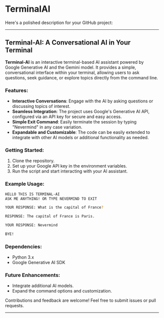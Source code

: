 # TerminalAI
Here's a polished description for your GitHub project:

---

## Terminal-AI: A Conversational AI in Your Terminal

**Terminal-AI** is an interactive terminal-based AI assistant powered by Google Generative AI and the Gemini model. It provides a simple, conversational interface within your terminal, allowing users to ask questions, seek guidance, or explore topics directly from the command line. 

### Features:
- **Interactive Conversations**: Engage with the AI by asking questions or discussing topics of interest.
- **Seamless Integration**: The project uses Google's Generative AI API, configured via an API key for secure and easy access.
- **Simple Exit Command**: Easily terminate the session by typing "Nevermind" in any case variation.
- **Expandable and Customizable**: The code can be easily extended to integrate with other AI models or additional functionality as needed.

### Getting Started:
1. Clone the repository.
2. Set up your Google API key in the environment variables.
3. Run the script and start interacting with your AI assistant.

### Example Usage:
```bash
HELLO THIS IS TERMINAL-AI
ASK ME ANYTHING! OR TYPE NEVERMIND TO EXIT

YOUR RESPONSE: What is the capital of France?

RESPONSE: The capital of France is Paris.

YOUR RESPONSE: Nevermind

BYE!
```

### Dependencies:
- Python 3.x
- Google Generative AI SDK

### Future Enhancements:
- Integrate additional AI models.
- Expand the command options and customization.

Contributions and feedback are welcome! Feel free to submit issues or pull requests.

---

